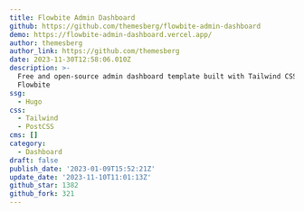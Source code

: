 ```yaml
---
title: Flowbite Admin Dashboard
github: https://github.com/themesberg/flowbite-admin-dashboard
demo: https://flowbite-admin-dashboard.vercel.app/
author: themesberg
author_link: https://github.com/themesberg
date: 2023-11-30T12:58:06.010Z
description: >-
  Free and open-source admin dashboard template built with Tailwind CSS and
  Flowbite
ssg:
  - Hugo
css:
  - Tailwind
  - PostCSS
cms: []
category:
  - Dashboard
draft: false
publish_date: '2023-01-09T15:52:21Z'
update_date: '2023-11-10T11:01:13Z'
github_star: 1382
github_fork: 321
---
```


